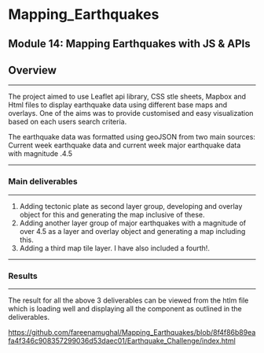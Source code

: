 # Mapping_Earthquakes
Module 14: Mapping Earthquakes with JS &amp; APIs
---
## Overview
---
The project aimed to use Leaflet api library, CSS stle sheets, Mapbox and Html files to display earthquake data using different base maps and overlays. One of the aims was to provide customised and easy visualization based on each users search criteria.

The earthquake data was formatted using geoJSON from two main sources:
Current week earthquake data 
and current week major earthquake data with magnitude .4.5


---
### Main deliverables 
---
1. Adding tectonic plate as second layer group, developing and overlay object for this and generating the map inclusive of these.
2. Adding another layer group of major earthquakes with a magnitude of over 4.5 as a layer and overlay object and generating a map including this.
3. Adding a third map tile layer. I have also included a fourth!.

----
### Results
----

The result for all the above 3 deliverables can be viewed from the htlm file which is loading well and displaying all the component as outlined in the deliverables.


https://github.com/fareenamughal/Mapping_Earthquakes/blob/8f4f86b89eafa4f346c908357299036d53daec01/Earthquake_Challenge/index.html
